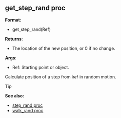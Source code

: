 ## get_step_rand proc

**Format:**
+   get_step_rand(Ref)

**Returns:**
+   The location of the new position, or 0 if no change.

**Args:**
+   Ref: Starting point or object.

Calculate position of a step from `Ref` in random motion.

> [!TIP] 
> **See also:**
> +   [step_rand proc](/ref/proc/step_rand.md) 
> +   [walk_rand proc](/ref/proc/walk_rand.md) 